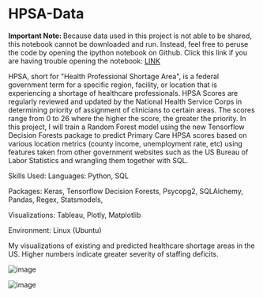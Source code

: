 # HPSA-Data

<b> Important Note: </b> Because data used in this project is not able to be shared, this notebook cannot be downloaded and run. Instead, feel free to peruse the code by opening the ipython notebook on Github. Click this link if you are having trouble opening the notebook: <a href='https://github.com/RandomMan0880/HPSA-Data/blob/main/HPSA_Predictor.ipynb'> LINK </a>

HPSA, short for "Health Professional Shortage Area", is a federal government term for a specific region, facility, or location that is experiencing a shortage of healthcare professionals. HPSA Scores are regularly reviewed and updated by the National Health Service Corps in determining priority of assignment of clinicians to certain areas. The scores range from 0 to 26 where the higher the score, the greater the priority. In this project, I will train a Random Forest model using the new Tensorflow Decision Forests package to predict Primary Care HPSA scores based on various location metrics (county income, unemployment rate, etc) using features taken from other government websites such as the US Bureau of Labor Statistics and wrangling them together with SQL.

Skills Used:
Languages: Python, SQL

Packages: Keras, Tensorflow Decision Forests, Psycopg2, SQLAlchemy, Pandas, Regex, Statsmodels, 

Visualizations: Tableau, Plotly, Matplotlib

Environment: Linux (Ubuntu)



My visualizations of existing and predicted healthcare shortage areas in the US. Higher numbers indicate greater severity of staffing deficits. 


![image](https://user-images.githubusercontent.com/71114407/195734535-967a1b6d-5814-4d04-ab73-760ab9c19681.png)

![image](https://user-images.githubusercontent.com/71114407/195734555-9715ad27-fb9c-4dad-b752-7448a331c86b.png)


